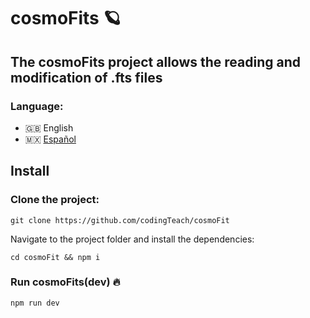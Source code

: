 
# cosmoFits 🪐

## The cosmoFits project allows the reading and modification of .fts files

### Language:
- 🇬🇧 English
- 🇲🇽 [Español](./readme.es.md)


## Install

### Clone the project:

```
git clone https://github.com/codingTeach/cosmoFit
```

Navigate to the project folder and install the dependencies:

```
cd cosmoFit && npm i
```

### Run cosmoFits(dev) 🔥

```
npm run dev
```

